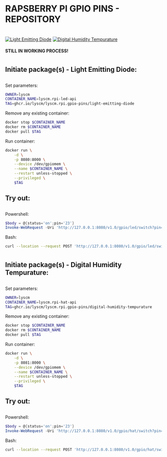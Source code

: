 # RAPSBERRY PI GPIO PINS - REPOSITORY <h1> 

[![Light Emitting Diode](https://github.com/lyscm/lyscm.rpi.gpio-pins/actions/workflows/light-emitting-diode-CI.yml/badge.svg?branch=master)](https://github.com/lyscm/lyscm.rpi.gpio-pins/actions/workflows/light-emitting-diode-CI.yml) 
[![Digital Humidity Tempurature](https://github.com/lyscm/lyscm.rpi.gpio-pins/actions/workflows/digital-humidity-tempurature-CI.yml/badge.svg?branch=master)](https://github.com/lyscm/lyscm.rpi.gpio-pins/actions/workflows/digital-humidity-tempurature-CI.yml)

#### STILL IN WORKING PROCESS!

#  <h1> 
## Initiate package(s) - **L**ight **E**mitting **D**iode: <h2> 

Set parameters:

```bash
OWNER=lyscm
CONTAINER_NAME=lyscm.rpi-led-api
TAG=ghcr.io/lyscm/lyscm.rpi.gpio-pins/light-emitting-diode
```
Remove any existing container:

```bash
docker stop $CONTAINER_NAME
docker rm $CONTAINER_NAME
docker pull $TAG
```

Run container:

```bash
docker run \
    -d \
    -p 8080:8000 \
    --device /dev/gpiomem \
    --name $CONTAINER_NAME \
    --restart unless-stopped \
    --privileged \
    $TAG
```

## Try out: <h2> 



Powershell:
```powershell
$body = @{status='on';pin='23'}
Invoke-WebRequest -Uri 'http://127.0.0.1:8080/v1.0/gpio/led/switch?pin=23&status=on' -Method POST -Body $body
```
Bash:
```bash
curl --location --request POST 'http://127.0.0.1:8080/v1.0/gpio/led/switch?pin=23&status=on'
```
# <h1> 
## Initiate package(s) - **D**igital **H**umidity **T**empurature: <h2> 

Set parameters:

```bash
OWNER=lyscm
CONTAINER_NAME=lyscm.rpi-hat-api
TAG=ghcr.io/lyscm/lyscm.rpi.gpio-pins/digital-humidity-tempurature
```
Remove any existing container:

```bash
docker stop $CONTAINER_NAME
docker rm $CONTAINER_NAME
docker pull $TAG
```

Run container:

```bash
docker run \
    -d \
    -p 8081:8000 \
    --device /dev/gpiomem \
    --name $CONTAINER_NAME \
    --restart unless-stopped \
    --privileged \
    $TAG
```

## Try out: <h2> 



Powershell:
```powershell
$body = @{status='on';pin='23'}
Invoke-WebRequest -Uri 'http://127.0.0.1:8080/v1.0/gpio/hat/switch?pin=23&status=on' -Method POST -Body $body
```
Bash:
```bash
curl --location --request POST 'http://127.0.0.1:8080/v1.0/gpio/hat/switch?pin=23&status=on'
```
